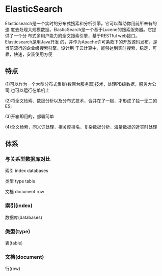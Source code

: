 # ElasticSearch

​		Elasticsearch是一个实时的分布式搜索和分析引擎。它可以帮助你用前所未有的速 度去处理大规模数据。ElasticSearch是一个基于Lucene的搜索服务器。它提供了一个分 布式多用户能力的全文搜索引擎，基于RESTful web接口。Elasticsearch是用Java开发 的，并作为Apache许可条款下的开放源码发布，是当前流行的企业级搜索引擎。设计用 于云计算中，能够达到实时搜索，稳定，可靠，快速，安装使用方便

## 特点

(1)可以作为一个大型分布式集群(数百台服务器)技术，处理PB级数据，服务大公司;也可以运行在单机上 

(2)将全文检索、数据分析以及分布式技术，合并在了一起，才形成了独一无二的ES; 

(3)开箱即用的，部署简单 

(4)全文检索，同义词处理，相关度排名，复杂数据分析，海量数据的近实时处理



## 体系

### 与关系型数据库对比

索引	index			databases

类型	type			  table

文档	document	row

### 索引(index)

数据库(databases)

### 类型(type) 

 表(table)

### 文档(document)

行(row)
